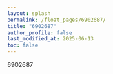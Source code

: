 ```yaml
---
layout: splash
permalink: /float_pages/6902687/
title: "6902687"
author_profile: false
last_modified_at: 2025-06-13
toc: false
---
```

 
6902687
